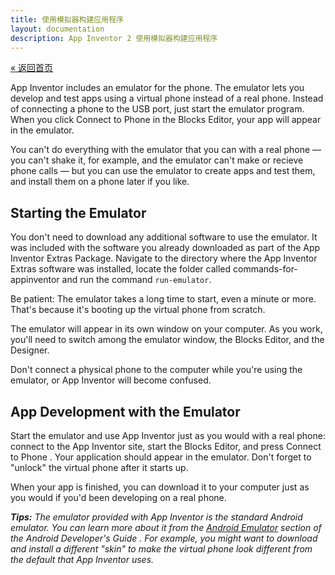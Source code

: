 ```yaml
---
title: 使用模拟器构建应用程序
layout: documentation
description: App Inventor 2 使用模拟器构建应用程序
---
```


[&laquo; 返回首页](index.html)

App Inventor includes an emulator for the phone. The emulator lets you develop and test apps using a virtual phone instead of a real phone. Instead of connecting a phone to the USB port, just start the emulator program. When you click Connect to Phone in the Blocks Editor, your app will appear in the emulator.

You can't do everything with the emulator that you can with a real phone — you can't shake it, for example, and the emulator can't make or recieve phone calls — but you can use the emulator to create apps and test them, and install them on a phone later if you like.

## Starting the Emulator

You don't need to download any additional software to use the emulator. It was included with the software you already downloaded as part of the App Inventor Extras Package. Navigate to the directory where the App Inventor Extras software was installed, locate the folder called commands-for-appinventor and run the command
`run-emulator`.

Be patient: The emulator takes a long time to start, even a minute or more. That's because it's booting up the virtual phone from scratch.

The emulator will appear in its own window on your computer. As you work, you'll need to switch among the emulator window, the Blocks Editor, and the Designer.

Don't connect a physical phone to the computer while you're using the emulator, or App Inventor will become confused.

## App Development with the Emulator

Start the emulator and use App Inventor just as you would with a real phone: connect to the App Inventor site, start the Blocks Editor, and press Connect to Phone . Your application should appear in the emulator. Don't forget to "unlock" the virtual phone after it starts up.

When your app is finished, you can download it to your computer just as you would if you'd been developing on a real phone.

_**Tips:** The emulator provided with App Inventor is the standard Android emulator. You can learn more about it from the [Android Emulator](http://developer.android.com/guide/developing/tools/emulator.html) section of the Android Developer's Guide . For example, you might want to download and install a different "skin" to make the virtual phone look different from the default that App Inventor uses._

